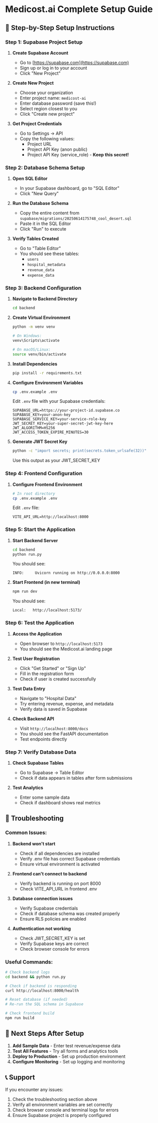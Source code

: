 # Medicost.ai Complete Setup Guide

## 🚀 Step-by-Step Setup Instructions

### Step 1: Supabase Project Setup

1. **Create Supabase Account**
   - Go to [https://supabase.com](https://supabase.com)
   - Sign up or log in to your account
   - Click "New Project"

2. **Create New Project**
   - Choose your organization
   - Enter project name: `medicost-ai`
   - Enter database password (save this!)
   - Select region closest to you
   - Click "Create new project"

3. **Get Project Credentials**
   - Go to Settings → API
   - Copy the following values:
     - Project URL
     - Project API Key (anon public)
     - Project API Key (service_role) - **Keep this secret!**

### Step 2: Database Schema Setup

1. **Open SQL Editor**
   - In your Supabase dashboard, go to "SQL Editor"
   - Click "New Query"

2. **Run the Database Schema**
   - Copy the entire content from `supabase/migrations/20250614175748_cool_desert.sql`
   - Paste it in the SQL Editor
   - Click "Run" to execute

3. **Verify Tables Created**
   - Go to "Table Editor"
   - You should see these tables:
     - `users`
     - `hospital_metadata`
     - `revenue_data`
     - `expense_data`

### Step 3: Backend Configuration

1. **Navigate to Backend Directory**
   ```bash
   cd backend
   ```

2. **Create Virtual Environment**
   ```bash
   python -m venv venv
   
   # On Windows:
   venv\Scripts\activate
   
   # On macOS/Linux:
   source venv/bin/activate
   ```

3. **Install Dependencies**
   ```bash
   pip install -r requirements.txt
   ```

4. **Configure Environment Variables**
   ```bash
   cp .env.example .env
   ```
   
   Edit `.env` file with your Supabase credentials:
   ```env
   SUPABASE_URL=https://your-project-id.supabase.co
   SUPABASE_KEY=your-anon-key
   SUPABASE_SERVICE_KEY=your-service-role-key
   JWT_SECRET_KEY=your-super-secret-jwt-key-here
   JWT_ALGORITHM=HS256
   JWT_ACCESS_TOKEN_EXPIRE_MINUTES=30
   ```

5. **Generate JWT Secret Key**
   ```bash
   python -c "import secrets; print(secrets.token_urlsafe(32))"
   ```
   Use this output as your JWT_SECRET_KEY

### Step 4: Frontend Configuration

1. **Configure Frontend Environment**
   ```bash
   # In root directory
   cp .env.example .env
   ```
   
   Edit `.env` file:
   ```env
   VITE_API_URL=http://localhost:8000
   ```

### Step 5: Start the Application

1. **Start Backend Server**
   ```bash
   cd backend
   python run.py
   ```
   
   You should see:
   ```
   INFO:     Uvicorn running on http://0.0.0.0:8000
   ```

2. **Start Frontend (in new terminal)**
   ```bash
   npm run dev
   ```
   
   You should see:
   ```
   Local:   http://localhost:5173/
   ```

### Step 6: Test the Application

1. **Access the Application**
   - Open browser to `http://localhost:5173`
   - You should see the Medicost.ai landing page

2. **Test User Registration**
   - Click "Get Started" or "Sign Up"
   - Fill in the registration form
   - Check if user is created successfully

3. **Test Data Entry**
   - Navigate to "Hospital Data"
   - Try entering revenue, expense, and metadata
   - Verify data is saved in Supabase

4. **Check Backend API**
   - Visit `http://localhost:8000/docs`
   - You should see the FastAPI documentation
   - Test endpoints directly

### Step 7: Verify Database Data

1. **Check Supabase Tables**
   - Go to Supabase → Table Editor
   - Check if data appears in tables after form submissions

2. **Test Analytics**
   - Enter some sample data
   - Check if dashboard shows real metrics

## 🔧 Troubleshooting

### Common Issues:

1. **Backend won't start**
   - Check if all dependencies are installed
   - Verify .env file has correct Supabase credentials
   - Ensure virtual environment is activated

2. **Frontend can't connect to backend**
   - Verify backend is running on port 8000
   - Check VITE_API_URL in frontend .env

3. **Database connection issues**
   - Verify Supabase credentials
   - Check if database schema was created properly
   - Ensure RLS policies are enabled

4. **Authentication not working**
   - Check JWT_SECRET_KEY is set
   - Verify Supabase keys are correct
   - Check browser console for errors

### Useful Commands:

```bash
# Check backend logs
cd backend && python run.py

# Check if backend is responding
curl http://localhost:8000/health

# Reset database (if needed)
# Re-run the SQL schema in Supabase

# Check frontend build
npm run build
```

## 🎯 Next Steps After Setup

1. **Add Sample Data** - Enter test revenue/expense data
2. **Test All Features** - Try all forms and analytics tools
3. **Deploy to Production** - Set up production environment
4. **Configure Monitoring** - Set up logging and monitoring

## 📞 Support

If you encounter any issues:
1. Check the troubleshooting section above
2. Verify all environment variables are set correctly
3. Check browser console and terminal logs for errors
4. Ensure Supabase project is properly configured
